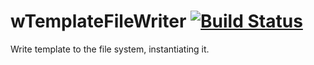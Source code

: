 # wTemplateFileWriter [![Build Status](https://travis-ci.org/Wandalen/wTemplateFileWriter.svg?branch=master)](https://travis-ci.org/Wandalen/wTemplateFileWriter)

Write template to the file system, instantiating it.




































